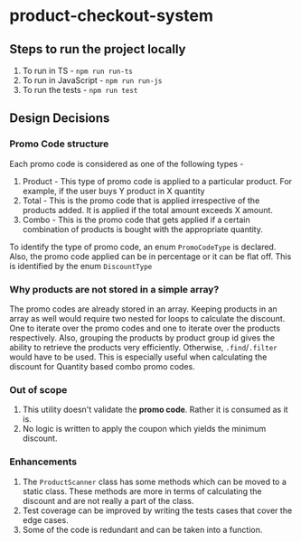 # product-checkout-system

## Steps to run the project locally

1. To run in TS - `npm run run-ts`
2. To run in JavaScript - `npm run run-js`
3. To run the tests - `npm run test`

## Design Decisions

### Promo Code structure

Each promo code is considered as one of the following types -

1. Product - This type of promo code is applied to a particular product. For example, if the user buys Y product in X quantity
2. Total - This is the promo code that is applied irrespective of the products added. It is applied if the total amount exceeds X amount.
3. Combo - This is the promo code that gets applied if a certain combination of products is bought with the appropriate quantity.

To identify the type of promo code, an enum `PromoCodeType` is declared.
Also, the promo code applied can be in percentage or it can be flat off. This is identified by the enum `DiscountType`

### Why products are not stored in a simple array?

The promo codes are already stored in an array. Keeping products in an array as well would require two nested for loops to calculate the discount. One to iterate over the promo codes and one to iterate over the products respectively. Also, grouping the products by product group id gives the ability to retrieve the products very efficiently. Otherwise, `.find`/`.filter` would have to be used. This is especially useful when calculating the discount for Quantity based combo promo codes.

### Out of scope

1. This utility doesn't validate the **promo code**. Rather it is consumed as it is.
2. No logic is written to apply the coupon which yields the minimum discount.

### Enhancements

1. The `ProductScanner` class has some methods which can be moved to a static class. These methods are more in terms of calculating the discount and are not really a part of the class.
2. Test coverage can be improved by writing the tests cases that cover the edge cases.
3. Some of the code is redundant and can be taken into a function.
